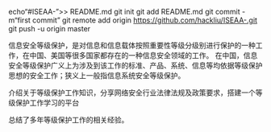 echo“#ISEAA-”>> README.md 
git init 
git add README.md 
git commit -m“first commit” 
git remote add origin https://github.com/hackliu/ISEAA-.git
 git push -u origin master

信息安全等级保护，是对信息和信息载体按照重要性等级分级别进行保护的一种工作，在中国、美国等很多国家都存在的一种信息安全领域的工作。
在中国，信息安全等级保护广义上为涉及到该工作的标准、产品、系统、信息等均依据等级保护思想的安全工作；狭义上一般指信息系统安全等级保护。

介绍关于等级保护工作知识，分享网络安全行业法律法规及政策要求，搭建一个等级保护工作学习的平台

总结了多年等级保护工作的相关经验。
